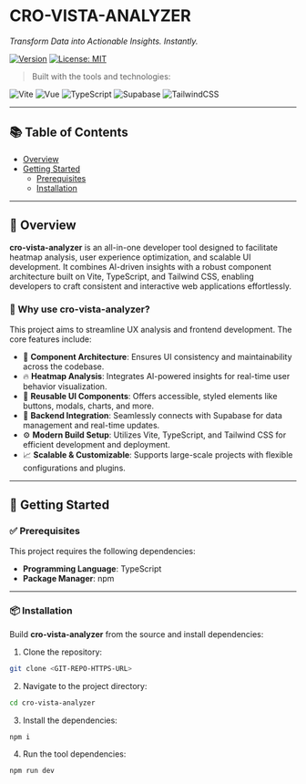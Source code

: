 # CRO-VISTA-ANALYZER  
_Transform Data into Actionable Insights. Instantly._

[![Version](https://img.shields.io/badge/version-1.0.0-blue.svg)](https://semver.org)
[![License: MIT](https://img.shields.io/badge/License-MIT-yellow.svg)](https://opensource.org/licenses/MIT)

> Built with the tools and technologies:

![Vite](https://img.shields.io/badge/-Vite-646CFF?logo=vite&logoColor=white)
![Vue](https://img.shields.io/badge/-Vue-42b883?logo=vue.js&logoColor=white)
![TypeScript](https://img.shields.io/badge/-TypeScript-3178C6?logo=typescript&logoColor=white)
![Supabase](https://img.shields.io/badge/-Supabase-3ECF8E?logo=supabase&logoColor=white)
![TailwindCSS](https://img.shields.io/badge/-TailwindCSS-06B6D4?logo=tailwindcss&logoColor=white)

---

## 📚 Table of Contents

- [Overview](#overview)
- [Getting Started](#getting-started)
  - [Prerequisites](#prerequisites)
  - [Installation](#installation)

---

## 📖 Overview

**cro-vista-analyzer** is an all-in-one developer tool designed to facilitate heatmap analysis, user experience optimization, and scalable UI development. It combines AI-driven insights with a robust component architecture built on Vite, TypeScript, and Tailwind CSS, enabling developers to craft consistent and interactive web applications effortlessly.

### 🚀 Why use cro-vista-analyzer?

This project aims to streamline UX analysis and frontend development. The core features include:

- 🧩 **Component Architecture**: Ensures UI consistency and maintainability across the codebase.
- 🔥 **Heatmap Analysis**: Integrates AI-powered insights for real-time user behavior visualization.
- 🎨 **Reusable UI Components**: Offers accessible, styled elements like buttons, modals, charts, and more.
- 🔗 **Backend Integration**: Seamlessly connects with Supabase for data management and real-time updates.
- ⚙️ **Modern Build Setup**: Utilizes Vite, TypeScript, and Tailwind CSS for efficient development and deployment.
- 📈 **Scalable & Customizable**: Supports large-scale projects with flexible configurations and plugins.

---

## 🚀 Getting Started

### ✅ Prerequisites

This project requires the following dependencies:

- **Programming Language**: TypeScript
- **Package Manager**: npm

---

### 📦 Installation

Build **cro-vista-analyzer** from the source and install dependencies:

1. Clone the repository:

```bash
git clone <GIT-REPO-HTTPS-URL>
```

2. Navigate to the project directory:

```bash
cd cro-vista-analyzer
```

3. Install the dependencies:
   
```bash
npm i
```
4. Run the tool dependencies:
   
```bash
npm run dev
```
